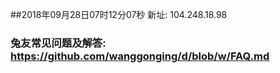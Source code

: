 ##2018年09月28日07时12分07秒 新址: 104.248.18.98
### 兔友常见问题及解答: https://github.com/wanggonging/d/blob/w/FAQ.md

